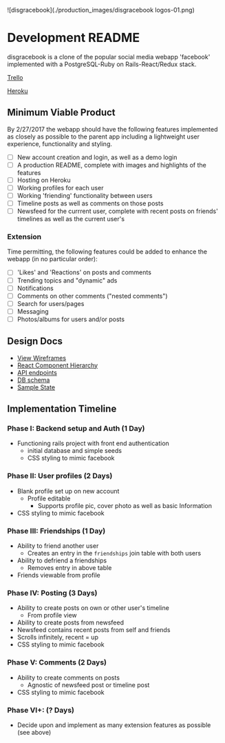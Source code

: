 ![disgracebook](./production_images/disgracebook logos-01.png)
# Development README
disgracebook is a clone of the popular social media webapp 'facebook' implemented with a PostgreSQL-Ruby on Rails-React/Redux stack.

[Trello](https://trello.com/b/1XmsXMgk/facebook-clone-fullstack)

[Heroku](https://www.heroku.com)

## Minimum Viable Product
By 2/27/2017 the webapp should have the following features implemented as closely as possible to the parent app including a lightweight user experience, functionality and styling.

- [ ] New account creation and login, as well as a demo login
- [ ] A production README, complete with images and highlights of the features
- [ ] Hosting on Heroku
- [ ] Working profiles for each user
- [ ] Working 'friending' functionality between users
- [ ] Timeline posts as well as comments on those posts
- [ ] Newsfeed for the currrent user, complete with recent posts on friends' timelines as well as the current user's

### Extension
Time permitting, the following features could be added to enhance the webapp (in no particular order):
- [ ] 'Likes' and 'Reactions' on posts and comments
- [ ] Trending topics and "dynamic" ads
- [ ] Notifications
- [ ] Comments on other comments ("nested comments")
- [ ] Search for users/pages
- [ ] Messaging
- [ ] Photos/albums for users and/or posts

## Design Docs
* [View Wireframes](./wireframes)
* [React Component Hierarchy](component-hierarchy.md)
* [API endpoints](api-endpoints.md)
* [DB schema](schema.md)
* [Sample State](sample-state.md)

## Implementation Timeline
### Phase I: Backend setup and Auth (1 Day)
  - Functioning rails project with front end authentication
    + initial database and simple seeds
    + CSS styling to mimic facebook

### Phase II: User profiles (2 Days)
  - Blank profile set up on new account
    + Profile editable
      * Supports profile pic, cover photo as well as basic Information
  - CSS styling to mimic facebook

### Phase III: Friendships (1 Day)
  - Ability to friend another user
    + Creates an entry in the `friendships` join table with both users
  - Ability to defriend a friendships
    + Removes entry in above table
  - Friends viewable from profile

### Phase IV: Posting (3 Days)
  - Ability to create posts on own or other user's timeline
    + From profile view
  - Ability to create posts from newsfeed
  - Newsfeed contains recent posts from self and friends
  - Scrolls infinitely, recent = up
  - CSS styling to mimic facebook

### Phase V: Comments (2 Days)
  - Ability to create comments on posts
    + Agnostic of newsfeed post or timeline post
  - CSS styling to mimic facebook

### Phase VI+: (? Days)
  - Decide upon and implement as many extension features as possible (see above)
